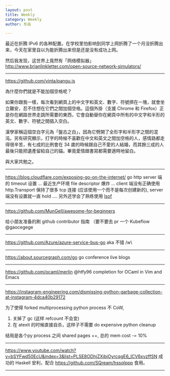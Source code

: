 ```yaml
---
layout: post
title: Weekly
category: Weekly
author: 东岳

---
```


最近在折腾 IPv6 的各种配置。在学校里怕影响到同学上网折腾了一个月没折腾出来，今天在家里自以为能折腾出来但是还是没有成功上网。

然后我发现，这世界上竟然有「网络模拟器」 http://www.brianlinkletter.com/open-source-network-simulators/

***

https://github.com/vinta/pangu.js

為什麼你們就是不能加個空格呢？
   

如果你跟我一樣，每次看到網頁上的中文字和英文、數字、符號擠在一塊，就會坐立難安，忍不住想在它們之間加個空格。這個外掛（支援 Chrome 和 Firefox）正是你在網路世界走跳所需要的東西，它會自動替你在網頁中所有的中文字和半形的英文、數字、符號之間插入空白。

漢學家稱這個空白字元為「盤古之白」，因為它劈開了全形字和半形字之間的混沌。另有研究顯示，打字的時候不喜歡在中文和英文之間加空格的人，感情路都走得很辛苦，有七成的比例會在 34 歲的時候跟自己不愛的人結婚，而其餘三成的人最後只能把遺產留給自己的貓。畢竟愛情跟書寫都需要適時地留白。

與大家共勉之。

***

https://blog.cloudflare.com/exposing-go-on-the-internet/ go http server  端的 timeout 设置 ... 最近生产环境 file descriptor 爆炸 ...  client 端没有正确使用 http.Transport 保持了很多 tcp 连接 (应该使用一个而不是每次创建新的), server 端没有设置就一直 hold .... 另外还学会了熟练使用 [lsof](https://linux.die.net/man/8/lsof)

***

https://github.com/MunGell/awesome-for-beginners

给小朋友准备的刷 github contributor 指南
（要不要去 pr 一个 Kubeflow @gaocegege 

***

https://github.com/Azure/azure-service-bus-go aka 不错 /w\

***

https://about.sourcegraph.com/go go conference live blogs

***

https://github.com/ocaml/merlin
@htfy96 completion for OCaml in Vim and Emacs

***

https://instagram-engineering.com/dismissing-python-garbage-collection-at-instagram-4dca40b29172

为了使得 forked multiprocessing python process 不 CoW,

1. 关掉了 gc (这样 refcount 不会变)
2. 在 atexit 的时候直接自杀，这样子不需要 do expensive python cleanup

结局是各个py process 之间 shared pages ++, 总的 mem cost -= 10%

***

https://www.youtube.com/watch?v=bSYFwd50EcU&index=3&list=PLSE8ODhjZXjbjOyrcqgE6_lCV6xvzffSN
成功的 Haskell 安利，配合 https://github.com/SQream/hssqlppp 食用。

***


